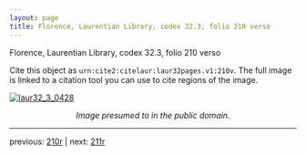```yaml
---
layout: page
title: Florence, Laurentian Library, codex 32.3, folio 210 verso
---
```


Florence, Laurentian Library, codex 32.3, folio 210 verso

Cite this object as `urn:cite2:citelaur:laur32pages.v1:210v`.  The full image is linked to a citation tool you can use to cite regions of the image.

[![laur32_3_0428](http://www.homermultitext.org/iipsrv?IIIF=/project/homer/pyramidal/deepzoom/citelaur/laur32imgs/v1/laur32_3_0428.tif/full/800,/0/default.jpg)](http://www.homermultitext.org/ict2/?urn=urn:cite2:citelaur:laur32imgs.v1:laur32_3_0428) 

<p style="text-align: center; font-style: italic;">Image presumed to in the public domain.</p>

---

previous: [210r](../210r/) | next: [211r](../211r/)